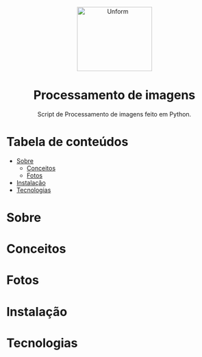 <p align="center">
  <a href="https://unform.dev">
    <img src="img/Logo.png" height="150" width="175" alt="Unform" />
  </a>
</p>
<h1 align="center">Processamento de imagens</h1> 

<p align="center">Script de Processamento de imagens feito em Python.</p>

Tabela de conteúdos
=================
<!--ts-->
  * [Sobre](#Sobre)
    * [Conceitos](#Conceitos)
    * [Fotos](#Fotos)
  * [Instalação](#Instalação)
  * [Tecnologias](#tecnologias)
<!--te-->

# Sobre


# Conceitos

# Fotos

# Instalação

# Tecnologias